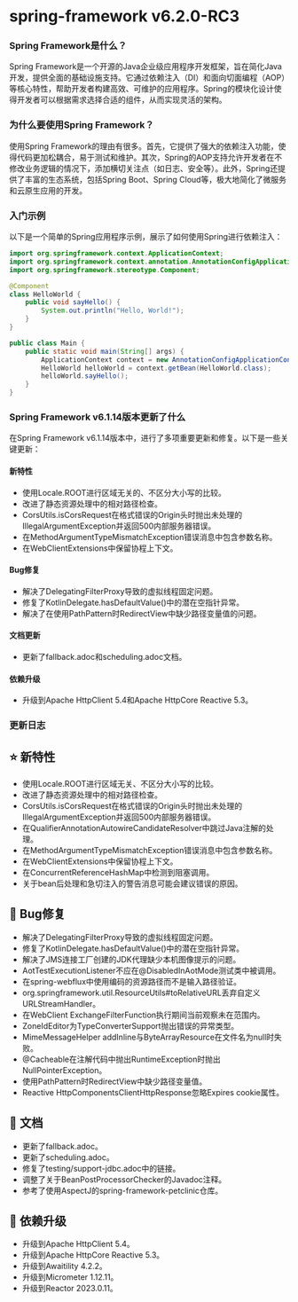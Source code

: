 # spring-framework v6.2.0-RC3
### Spring Framework是什么？

Spring Framework是一个开源的Java企业级应用程序开发框架，旨在简化Java开发，提供全面的基础设施支持。它通过依赖注入（DI）和面向切面编程（AOP）等核心特性，帮助开发者构建高效、可维护的应用程序。Spring的模块化设计使得开发者可以根据需求选择合适的组件，从而实现灵活的架构。

### 为什么要使用Spring Framework？

使用Spring Framework的理由有很多。首先，它提供了强大的依赖注入功能，使得代码更加松耦合，易于测试和维护。其次，Spring的AOP支持允许开发者在不修改业务逻辑的情况下，添加横切关注点（如日志、安全等）。此外，Spring还提供了丰富的生态系统，包括Spring Boot、Spring Cloud等，极大地简化了微服务和云原生应用的开发。

### 入门示例

以下是一个简单的Spring应用程序示例，展示了如何使用Spring进行依赖注入：

```java
import org.springframework.context.ApplicationContext;
import org.springframework.context.annotation.AnnotationConfigApplicationContext;
import org.springframework.stereotype.Component;

@Component
class HelloWorld {
    public void sayHello() {
        System.out.println("Hello, World!");
    }
}

public class Main {
    public static void main(String[] args) {
        ApplicationContext context = new AnnotationConfigApplicationContext(HelloWorld.class);
        HelloWorld helloWorld = context.getBean(HelloWorld.class);
        helloWorld.sayHello();
    }
}
```

### Spring Framework v6.1.14版本更新了什么

在Spring Framework v6.1.14版本中，进行了多项重要更新和修复。以下是一些关键更新：

#### 新特性
- 使用Locale.ROOT进行区域无关的、不区分大小写的比较。
- 改进了静态资源处理中的相对路径检查。
- CorsUtils.isCorsRequest在格式错误的Origin头时抛出未处理的IllegalArgumentException并返回500内部服务器错误。
- 在MethodArgumentTypeMismatchException错误消息中包含参数名称。
- 在WebClientExtensions中保留协程上下文。

#### Bug修复
- 解决了DelegatingFilterProxy导致的虚拟线程固定问题。
- 修复了KotlinDelegate.hasDefaultValue()中的潜在空指针异常。
- 解决了在使用PathPattern时RedirectView中缺少路径变量值的问题。

#### 文档更新
- 更新了fallback.adoc和scheduling.adoc文档。

#### 依赖升级
- 升级到Apache HttpClient 5.4和Apache HttpCore Reactive 5.3。

### 更新日志

## ⭐ 新特性
- 使用Locale.ROOT进行区域无关、不区分大小写的比较。
- 改进了静态资源处理中的相对路径检查。
- CorsUtils.isCorsRequest在格式错误的Origin头时抛出未处理的IllegalArgumentException并返回500内部服务器错误。
- 在QualifierAnnotationAutowireCandidateResolver中跳过Java注解的处理。
- 在MethodArgumentTypeMismatchException错误消息中包含参数名称。
- 在WebClientExtensions中保留协程上下文。
- 在ConcurrentReferenceHashMap中检测到阻塞调用。
- 关于bean后处理和急切注入的警告消息可能会建议错误的原因。

## 🐞 Bug修复
- 解决了DelegatingFilterProxy导致的虚拟线程固定问题。
- 修复了KotlinDelegate.hasDefaultValue()中的潜在空指针异常。
- 解决了JMS连接工厂创建的JDK代理缺少本机图像提示的问题。
- AotTestExecutionListener不应在@DisabledInAotMode测试类中被调用。
- 在spring-webflux中使用编码的资源路径而不是输入路径验证。
- org.springframework.util.ResourceUtils#toRelativeURL丢弃自定义URLStreamHandler。
- 在WebClient ExchangeFilterFunction执行期间当前观察未在范围内。
- ZoneIdEditor为TypeConverterSupport抛出错误的异常类型。
- MimeMessageHelper addInline与ByteArrayResource在文件名为null时失败。
- @Cacheable在注解代码中抛出RuntimeException时抛出NullPointerException。
- 使用PathPattern时RedirectView中缺少路径变量值。
- Reactive HttpComponentsClientHttpResponse忽略Expires cookie属性。

## 📔 文档
- 更新了fallback.adoc。
- 更新了scheduling.adoc。
- 修复了testing/support-jdbc.adoc中的链接。
- 调整了关于BeanPostProcessorChecker的Javadoc注释。
- 参考了使用AspectJ的spring-framework-petclinic仓库。

## 🔨 依赖升级
- 升级到Apache HttpClient 5.4。
- 升级到Apache HttpCore Reactive 5.3。
- 升级到Awaitility 4.2.2。
- 升级到Micrometer 1.12.11。
- 升级到Reactor 2023.0.11。